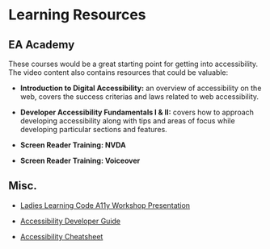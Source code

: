 # Learning Resources

## EA Academy

These courses would be a great starting point for getting into accessibility. The video
content also contains resources that could be valuable:

- **Introduction to Digital Accessibility:** an overview of accessibility on the web, covers the success criterias 
and laws related to web accessibility.

- **Developer Accessibility Fundamentals I & II:** covers how to approach developing accessibility along with tips and
areas of focus while developing particular sections and features.

- **Screen Reader Training: NVDA**

- **Screen Reader Training: Voiceover**

## Misc.

- [Ladies Learning Code A11y Workshop Presentation](https://github.com/ladieslearningcode/llc-web-a11y)

- [Accessibility Developer Guide](https://www.accessibility-developer-guide.com/)

- [Accessibility Cheatsheet](https://learn-the-web.algonquindesign.ca/topics/accessibility-cheat-sheet/)